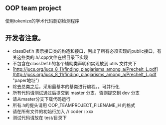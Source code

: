 ## OOP team project 

使用tokenize的学术代码剽窃检测程序

开发者注意。
----------------------------------------

+ classDef.h 表示接口类的构造和接口，列出了所有必须实现的public接口，有关这些类的.h/.cpp文件在根目录下实现
+ 不包含在classDef.h的各个辅助类声明和实现放到 utils 文件夹下
+ [http://jucs.org/jucs_8_11/finding_plagiarisms_among_a/Prechelt_L.pdf](http://jucs.org/jucs_8_11/finding_plagiarisms_among_a/Prechelt_L.pdf "paper地址")
+ 除去总类之后，采用最基本的基类进行编程。。可并行化
+ 所有代码请测试通过后提交到 master 分支，否则提交到 dev 分支
+ 请从master分支下载代码运行
+ 所有.h的提头请用 OOP_TEAMPROJECT_FILENAME_H 的格式
+ 请在所有文件的初始行加入 // coder : xxx 
+ 测试代码请放在 test/目录下